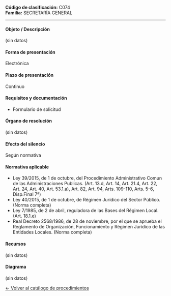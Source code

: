 
**Código de clasificación:** C074  
**Familia:** SECRETARÍA GENERAL

---

#### Objeto / Descripción

(sin datos)

#### Forma de presentación

Electrónica

#### Plazo de presentación

Continuo

#### Requisitos y documentación


- Formulario de solicitud

#### Órgano de resolución

(sin datos)

#### Efecto del silencio

Según normativa

#### Normativa aplicable


- Ley 39/2015, de 1 de octubre, del Procedimiento Administrativo Comun de las Administraciones Publicas. (Art. 13.d, Art. 14, Art. 21.4, Art. 22, Art. 24, Art. 40, Art. 53.1.a), Art. 82, Art. 94, Arts. 109-110, Arts. 5-6, Disp.Final 7ª)
- Ley 40/2015, de 1 de octubre, de Régimen Jurídico del Sector Público. (Norma completa)
- Ley 7/1985, de 2 de abril, reguladora de las Bases del Régimen Local. (Art. 18.1.e)
- Real Decreto 2568/1986, de 28 de noviembre, por el que se aprueba el Reglamento de Organización, Funcionamiento y Régimen Jurídico de las Entidades Locales. (Norma completa)

#### Recursos

(sin datos)

#### Diagrama

(sin datos)

 
[← Volver al catálogo de procedimientos](../buscador.md)
